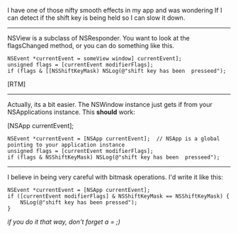 

I have one of those nifty smooth effects in my app and was wondering If I can detect if the shift key is being held so I can slow it down.

----
NSView is a subclass of NSResponder. You want to look at the     flagsChanged method, or you can do something like this.

    
    NSEvent *currentEvent = someView window] currentEvent];
    unsigned flags = [currentEvent modifierFlags];
    if (flags & [[NSShiftKeyMask) NSLog(@"shift key has been  presseed");


[RTM]

----

Actually, its a bit easier. The NSWindow instance just gets if from your NSApplications instance. This **should** work:

[NSApp currentEvent];

    
    NSEvent *currentEvent = [NSApp currentEvent];  // NSApp is a global pointing to your application instance
    unsigned flags = [currentEvent modifierFlags];
    if (flags & NSShiftKeyMask) NSLog(@"shift key has been  presseed");


----

I believe in being very careful with bitmask operations. I'd write it like this:

    
    NSEvent *currentEvent = [NSApp currentEvent];
    if ([currentEvent modifierFlags] & NSShiftKeyMask == NSShiftKeyMask) {
        NSLog(@"shift key has been pressed");
    }


*if you do it that way, don't forget a = ;)*
